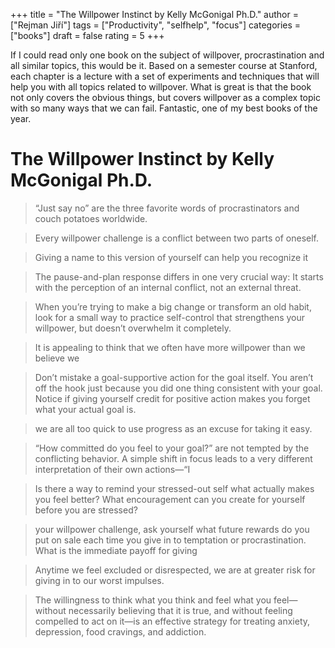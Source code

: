 +++
title = "The Willpower Instinct by Kelly McGonigal Ph.D."
author = ["Rejman Jiří"]
tags = ["Productivity", "selfhelp", "focus"]
categories = ["books"]
draft = false
rating = 5
+++

If I could read only one book on the subject of willpover, procrastination and all similar topics, this would be it. Based on a semester course at Stanford, each chapter is a lecture with a set of experiments and techniques that will help you with all topics related to willpover. What is great is that the book not only covers the obvious things, but covers willpover as a complex topic with so many ways that we can fail. Fantastic, one of my best books of the year.

<!--more-->

# The Willpower Instinct by Kelly McGonigal Ph.D.

> “Just say no” are the three favorite words of procrastinators and couch potatoes worldwide.

> Every willpower challenge is a conflict between two parts of oneself.


> Giving a name to this version of yourself can help you recognize it

> The pause-and-plan response differs in one very crucial way: It starts with the perception of an internal conflict, not an external threat.


> When you’re trying to make a big change or transform an old habit, look for a small way to practice self-control that strengthens your willpower, but doesn’t overwhelm it completely.

> It is appealing to think that we often have more willpower than we believe we

> Don’t mistake a goal-supportive action for the goal itself. You aren’t off the hook just because you did one thing consistent with your goal. Notice if giving yourself credit for positive action makes you forget what your actual goal is.

> we are all too quick to use progress as an excuse for taking it easy.

> “How committed do you feel to your goal?” are not tempted by the conflicting behavior. A simple shift in focus leads to a very different interpretation of their own actions—“I

> Is there a way to remind your stressed-out self what actually makes you feel better? What encouragement can you create for yourself before you are stressed?

> your willpower challenge, ask yourself what future rewards do you put on sale each time you give in to temptation or procrastination. What is the immediate payoff for giving

> Anytime we feel excluded or disrespected, we are at greater risk for giving in to our worst impulses.

> The willingness to think what you think and feel what you feel—without necessarily believing that it is true, and without feeling compelled to act on it—is an effective strategy for treating anxiety, depression, food cravings, and addiction.
